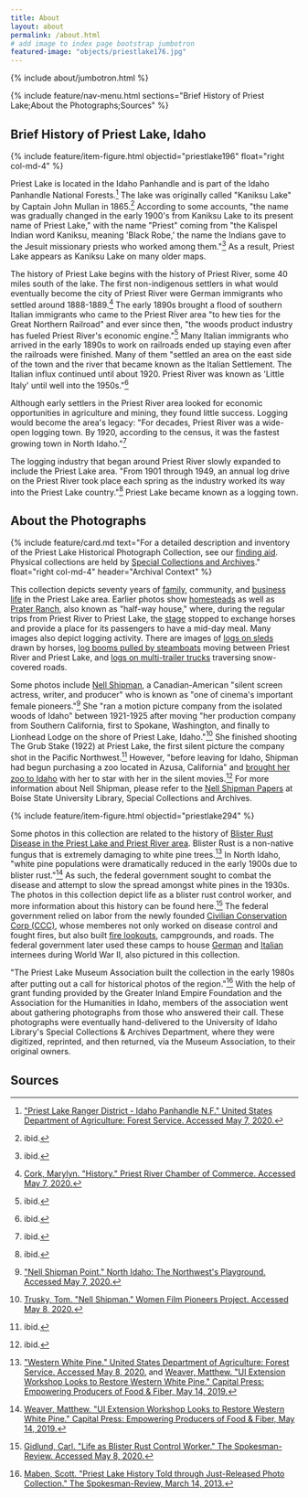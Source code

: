 ```yaml
---
title: About
layout: about
permalink: /about.html
# add image to index page bootstrap jumbotron
featured-image: "objects/priestlake176.jpg"
---
```


{% include about/jumbotron.html %}

{% include feature/nav-menu.html sections="Brief History of Priest Lake;About the Photographs;Sources" %}

## Brief History of Priest Lake, Idaho

{% include feature/item-figure.html objectid="priestlake196" float="right col-md-4" %}

Priest Lake is located in the Idaho Panhandle and is part of the Idaho Panhandle National Forests.[^1] The lake was originally called "Kaniksu Lake" by Captain John Mullan in 1865.[^2] According to some accounts, "the name was gradually changed in the early 1900's from Kaniksu Lake to its present name of Priest Lake," with the name "Priest" coming from "the Kalispel Indian word Kaniksu, meaning 'Black Robe,' the name the Indians gave to the Jesuit missionary priests who worked among them."[^3] As a result, Priest Lake appears as Kaniksu Lake on many older maps.

The history of Priest Lake begins with the history of Priest River, some 40 miles south of the lake. The first non-indigenous settlers in what would eventually become the city of Priest River were German immigrants who settled around 1888-1889.[^4] The early 1890s brought a flood of southern Italian immigrants who came to the Priest River area "to hew ties for the Great Northern Railroad" and ever since then, "the woods product industry has fueled Priest River's economic engine."[^5] Many Italian immigrants who arrived in the early 1890s to work on railroads ended up staying even after the railroads were finished. Many of them "settled an area on the east side of the town and the river that became known as the Italian Settlement. The Italian influx continued until about 1920. Priest River was known as 'Little Italy' until well into the 1950s."[^6]

Although early settlers in the Priest River area looked for economic opportunities in agriculture and mining, they found little success. Logging would become the area's legacy: "For decades, Priest River was a wide-open logging town. By 1920, according to the census, it was the fastest growing town in North Idaho."[^7]

The logging industry that began around Priest River slowly expanded to include the Priest Lake area. "From 1901 through 1949, an annual log drive on the Priest River took place each spring as the industry worked its way into the Priest Lake country."[^8] Priest Lake became known as a logging town.

[^1]: ["Priest Lake Ranger District - Idaho Panhandle N.F." United States Department of Agriculture: Forest Service. Accessed May 7, 2020.](https://www.fs.usda.gov/detail/ipnf/learning/history-culture/?cid=fsm9_019005)

[^2]: ibid.

[^3]: ibid.

[^4]: [Cork, Marylyn. "History." Priest River Chamber of Commerce. Accessed May 7, 2020.](https://priestriverchamber.com/history/)

[^5]: ibid.

[^6]: ibid.

[^7]: ibid.

[^8]: ibid.

## About the Photographs

{% include feature/card.md text="For a detailed description and inventory of the Priest Lake Historical Photograph Collection, see our [finding aid](http://archiveswest.orbiscascade.org/ark:/80444/xv119445/op=fstyle.aspx?t=k&q=). Physical collections are held by [Special Collections and Archives](https://www.lib.uidaho.edu/special-collections/)." float="right col-md-4" header="Archival Context" %}

This collection depicts seventy years of [family](https://www.lib.uidaho.edu/digital/priestlake/browse.html#families), community, and [business life](https://www.lib.uidaho.edu/digital/priestlake/browse.html#loggers) in the Priest Lake area. Earlier photos show [homesteads](https://www.lib.uidaho.edu/digital/priestlake/browse.html#houses) as well as [Prater Ranch](https://www.lib.uidaho.edu/digital/priestlake/items/priestlake345.html), also known as "half-way house," where, during the regular trips from Priest River to Priest Lake, the [stage](https://www.lib.uidaho.edu/digital/priestlake/items/priestlake244.html) stopped to exchange horses and provide a place for its passengers to have a mid-day meal. Many images also depict logging activity. There are images of [logs on sleds](https://www.lib.uidaho.edu/digital/priestlake/items/priestlake141.html) drawn by horses, [log booms pulled by steamboats](https://www.lib.uidaho.edu/digital/priestlake/items/priestlake224.html) moving between Priest River and Priest Lake, and [logs on multi-trailer trucks](https://www.lib.uidaho.edu/digital/priestlake/items/priestlake366.html) traversing snow-covered roads.

Some photos include [Nell Shipman](https://www.lib.uidaho.edu/digital/priestlake/browse.html#nell), a Canadian-American "silent screen actress, writer, and producer" who is known as "one of cinema's important female pioneers."[^9] She "ran a motion picture company from the isolated woods of Idaho" between 1921-1925 after moving "her production company from Southern California, first to Spokane, Washington, and finally to Lionhead Lodge on the shore of Priest Lake, Idaho."[^10] She finished shooting <emph render="italic">The Grub Stake</emph> (1922) at Priest Lake, the first silent picture the company shot in the Pacific Northwest.[^11] However, "before leaving for Idaho, Shipman had begun purchasing a zoo located in Azusa, California" and [brought her zoo to Idaho](https://www.lib.uidaho.edu/digital/priestlake/items/priestlake167.html) with her to star with her in the silent movies.[^12] For more information about Nell Shipman, please refer to the [Nell Shipman Papers](http://archiveswest.orbiscascade.org/ark:/80444/xv03213) at Boise State University Library, Special Collections and Archives.

{% include feature/item-figure.html objectid="priestlake294" %}

Some photos in this collection are related to the history of [Blister Rust Disease in the Priest Lake and Priest River area](https://www.lib.uidaho.edu/digital/priestlake/browse.html#blister%20rust%20control). Blister Rust is a non-native fungus that is extremely damaging to white pine trees.[^13] In North Idaho, "white pine populations were dramatically reduced in the early 1900s due to blister rust."[^14] As such, the federal government sought to combat the disease and attempt to slow the spread amongst white pines in the 1930s. The photos in this collection depict life as a blister rust control worker, and more information about this history can be found here.[^15] The federal government relied on labor from the newly founded [Civilian Conservation Corp (CCC)](https://www.lib.uidaho.edu/digital/priestlake/items/priestlake171.html), whose memberes not only worked on disease control and fought fires, but also built [fire lookouts](https://www.lib.uidaho.edu/digital/priestlake/items/priestlake28.html), campgrounds, and roads. The federal government later used these camps to house [German](https://www.lib.uidaho.edu/digital/priestlake/browse.html#german) and [Italian](https://www.lib.uidaho.edu/digital/priestlake/browse.html#italian) internees during World War II, also pictured in this collection.

"The Priest Lake Museum Association built the collection in the early 1980s after putting out a call for historical photos of the region."[^16] With the help of grant funding provided by the Greater Inland Empire Foundation and the Association for the Humanities in Idaho, members of the association went about gathering photographs from those who answered their call. These photographs were eventually hand-delivered to the University of Idaho Library's Special Collections & Archives Department, where they were digitized, reprinted, and then returned, via the Museum Association, to their original owners.

[^9]: ["Nell Shipman Point." North Idaho: The Northwest's Playground. Accessed May 7, 2020.](https://visitnorthidaho.com/activity/nell-shipman-point/)

[^10]: [Trusky, Tom. "Nell Shipman." Women Film Pioneers Project. Accessed May 8, 2020.](https://wfpp.columbia.edu/pioneer/ccp-nell-shipman/)

[^11]: ibid.

[^12]: ibid.

[^13]: [ "Western White Pine." United States Department of Agriculture: Forest Service. Accessed May 8, 2020.](https://www.fs.usda.gov/wps/portal/fsinternet/cs/detail/!ut/p/z1/04_Sj9CPykssy0xPLMnMz0vMAfIjo8zijQwgwNHCwN_DI8zPyBcqYKAfrh-JKR_mA5cnqBuowAAHcARqJ0Y_HgVR-I0P14_C5kJk9-vjN8HPIz83Vb8gNzQ0wiDLBAAiWDdd/dz/d5/L2dBISEvZ0FBIS9nQSEh/?position=Not%20Yet%20Determined.Html&pname=Idaho%20Panhandle%20National%20Forests-%20Nature&ss=110104&navtype=BROWSEBYSUBJECT&pnavid=150000000000000&navid=150130000000000&ttype=detail&cid=fsm9_019137) and [Weaver, Matthew. "UI Extension Workshop Looks to Restore Western White Pine." Capital Press: Empowering Producers of Food & Fiber, May 14, 2019.](https://www.capitalpress.com/ag_sectors/timber/ui-extension-workshop-looks-to-restore-western-white-pine/article_913680b8-7350-11e9-a40f-b3ec1d248290.html)

[^14]: [Weaver, Matthew. "UI Extension Workshop Looks to Restore Western White Pine." Capital Press: Empowering Producers of Food & Fiber, May 14, 2019.](https://www.capitalpress.com/ag_sectors/timber/ui-extension-workshop-looks-to-restore-western-white-pine/article_913680b8-7350-11e9-a40f-b3ec1d248290.html)

[^15]: [Gidlund, Carl. "Life as Blister Rust Control Worker." The Spokesman-Review. Accessed May 8, 2020.](https://www.spokesman.com/stories/2005/oct/29/life-as-blister-rust-control-worker/)

[^16]: [Maben, Scott. "Priest Lake History Told through Just-Released Photo Collection." The Spokesman-Review, March 14, 2013.](https://www.spokesman.com/stories/2013/mar/14/lake-views/)

[^17]: The following sources were also consulted but not cited directly: Cork, Marylyn, Jeanne M. Tomlin, and Diane E. Mercer. Priest River and Priest Lake: Kaniksu Country. Images of America. Arcadia Publishing, 2012; Smith, Kris Runberg. Pioneer Voices of Priest Lake. Edited by Kris Runberg Smith. Keokee Books, 2007.

## Sources
